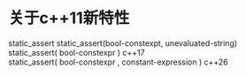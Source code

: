 # 关于c++11新特性

static_assert
  static_assert(bool-constexpt, unevaluated-string)  
  static_assert( bool-constexpr )  c++17  
  static_assert( bool-constexpr , constant-expression ) c++26  
